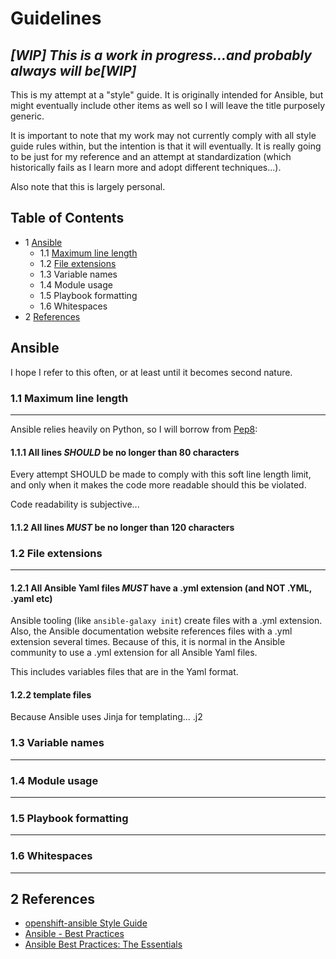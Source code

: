 # Guidelines
## ***[WIP] This is a work in progress...and probably always will be[WIP]***
This is my attempt at a "style" guide.  It is originally intended for Ansible,
but might eventually include other items as well so I will leave the title
purposely generic.

It is important to note that my work may not currently comply with all style
guide rules within, but the intention is that it will eventually.  It is really
going to be just for my reference and an attempt at standardization (which
historically fails as I learn more and adopt different techniques...).

Also note that this is largely personal.

## Table of Contents
* 1 [Ansible](#1)
  * 1.1 [Maximum line length](#1.1)
  * 1.2 [File extensions](#1.2)
  * 1.3 Variable names
  * 1.4 Module usage
  * 1.5 Playbook formatting
  * 1.6 Whitespaces
* 2 [References](#2)

## <a name="1"></a>Ansible
I hope I refer to this often, or at least until it becomes second nature.
### <a name="1.1"></a>1.1 Maximum line length
---
Ansible relies heavily on Python, so I will borrow from [Pep8](https://www.python.org/dev/peps/pep-0008/#maximum-line-length):
#### 1.1.1 All lines *SHOULD* be no longer than 80 characters

Every attempt SHOULD be made to comply with this soft line length limit, and only when it makes the code more readable should this be violated.

Code readability is subjective...

#### 1.1.2 All lines *MUST* be no longer than 120 characters

### <a name="1.2"></a>1.2 File extensions
---
#### 1.2.1 All Ansible Yaml files *MUST* have a .yml extension (and NOT .YML, .yaml etc)
Ansible tooling (like `ansible-galaxy init`) create files with a .yml extension. Also, the Ansible documentation website references files with a .yml extension several times. Because of this, it is normal in the Ansible community to use a .yml extension for all Ansible Yaml files.

This includes variables files that are in the Yaml format.

#### 1.2.2 template files
Because Ansible uses Jinja for templating... .j2

### <a name="1.3"></a>1.3 Variable names
---

### <a name="1.4"></a>1.4 Module usage
---

### <a name="1.5"></a>1.5 Playbook formatting
---

### <a name="1.6"></a>1.6 Whitespaces
---

## <a name="2"></a>2 References
* [openshift-ansible Style Guide](https://github.com/openshift/openshift-ansible/blob/master/docs/style_guide.adoc)
* [Ansible - Best Practices](http://docs.ansible.com/ansible/latest/playbooks_best_practices.html)
* [Ansible Best Practices: The Essentials](https://www.ansible.com/blog/ansible-best-practices-essentials)
